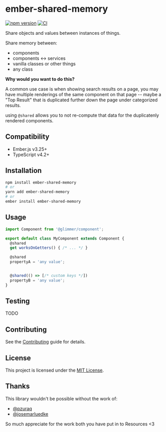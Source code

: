 # ember-shared-memory

[![npm version](https://badge.fury.io/js/ember-shared-memory.svg)](https://badge.fury.io/js/ember-shared-memory)
[![CI](https://github.com/NullVoxPopuli/ember-shared-memory/actions/workflows/ci.yml/badge.svg?branch=main&event=push)](https://github.com/NullVoxPopuli/ember-shared-memory/actions/workflows/ci.yml)

Share objects and values between instances of things.

Share memory between:
- components
- components <-> services
- vanilla classes or other things
- any class

**Why would you want to do this?**

A common use case is when showing search results on a page, you may have multiple
renderings of the same component on that page -- maybe a "Top Result" that is 
duplicated further down the page under categorized results.

using `@shared` allows you to not re-compute that data for the duplicatenly
rendered components.

## Compatibility

* Ember.js v3.25+
* TypeScript v4.2+

## Installation

```bash
npm install ember-shared-memory
# or
yarn add ember-shared-memory
# or
ember install ember-shared-memory
```

## Usage

```js
import Component from '@glimmer/component';

export default class MyComponent extends Component {
  @shared
  get worksOnGetters() { /* ... */ }

  @shared 
  propertyA = 'any value';


  @shared(() => [/* custom keys */])
  propertyB = 'any value';
}
```

## Testing

TODO

## Contributing

See the [Contributing](CONTRIBUTING.md) guide for details.


## License

This project is licensed under the [MIT License](LICENSE.md).


## Thanks

This library wouldn't be possible without the work of:
 - [@pzuraq](https://github.com/pzuraq)
 - [@josemarluedke](https://github.com/josemarluedke)

So much appreciate for the work both you have put in to Resources <3

